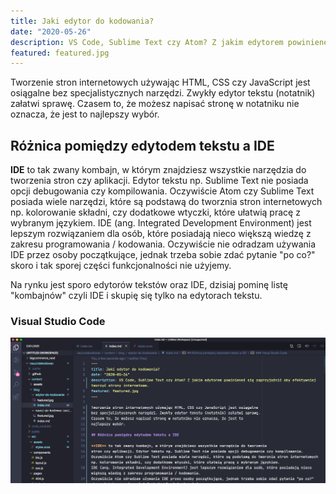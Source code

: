 ```yaml
---
title: Jaki edytor do kodowania?
date: "2020-05-26"
description: VS Code, Sublime Text czy Atom? Z jakim edytorem powinieneś się zaprzyjaźnić aby efektywniej tworzyć strony internetowe.
featured: featured.jpg
---
```


Tworzenie stron internetowych używając HTML, CSS czy JavaScript jest osiągalne
bez specjalistycznych narzędzi. Zwykły edytor tekstu (notatnik) załatwi sprawę.
Czasem to, że możesz napisać stronę w notatniku nie oznacza, że jest to 
najlepszy wybór.

## Różnica pomiędzy edytodem tekstu a IDE

**IDE** to tak zwany kombajn, w którym znajdziesz wszystkie narzędzia do tworzenia
stron czy aplikacji. Edytor tekstu np. Sublime Text nie posiada opcji debugowania czy kompilowania.
Oczywiście Atom czy Sublime Text posiada wiele narzędzi, które są podstawą do tworznia stron internetowych np. kolorowanie składni, czy dodatkowe wtyczki, które ułatwią pracę z wybranym językiem.
IDE (ang. Integrated Development Environment) jest lepszym rozwiązaniem dla osób, które posiadają nieco większą wiedzę z zakresu programowania / kodowania. 
Oczywiście nie odradzam używania IDE przez osoby początkujące, jednak trzeba sobie zdać pytanie "po co?" skoro i tak sporej części funkcjonalności nie użyjemy.

Na rynku jest sporo edytorów tekstów oraz IDE, dzisiaj pominę listę "kombajnów" czyli IDE i skupię się
tylko na edytorach tekstu.

### Visual Studio Code
![Visual Studio Code](vscode.jpg)
